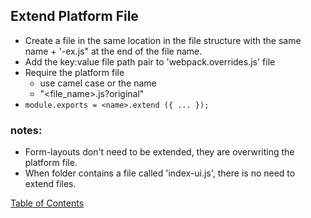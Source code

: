 ## Extend Platform File

- Create a file in the same location in the file structure with the same name + '-ex.js" at the end of the file name.
- Add the key:value file path pair to 'webpack.overrides.js' file
- Require the platform file
	- use camel case or the name
	- "<file_name>.js?original"
- `module.exports = <name>.extend ({ ... });`


### notes:
- Form-layouts don't need to be extended, they are overwriting the platform file.
- When folder contains a file called 'index-ui.js', there is no need to extend files.


[Table of Contents](../README.md)